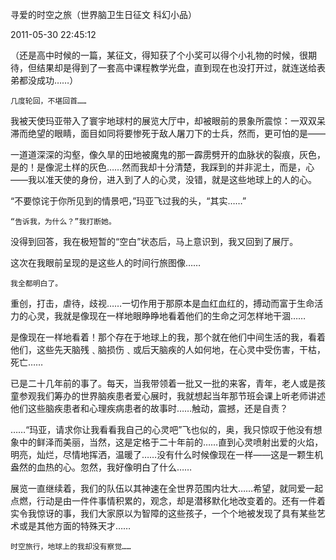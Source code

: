 寻爱的时空之旅（世界脑卫生日征文 科幻小品）

2011-05-30 22:45:12

（还是高中时候的一篇，某征文，得知获了个小奖可以得个小礼物的时候，很期待，但结果却是得到了一套高中课程教学光盘，直到现在也没打开过，就连送给表弟都没成功……）

    几度轮回，不堪回首……

   我被天使玛亚带入了寰宇地球村的展览大厅中，却被眼前的景象所震惊：一双双呆滞而绝望的眼睛，面目如同将要惨死于敌人屠刀下的士兵，然而，更可怕的是——

   一道道深深的沟壑，像久旱的田地被魔鬼的那一霹雳劈开的血脉状的裂痕，灰色，是的！是像泥土样的灰色……然而我却十分清楚，我踩到的并非泥土，而是，心——我以准天使的身份，进入到了人的心灵，没错，就是这些地球上的人的心。

   “不要惊诧于你所见到的情景吧，”玛亚飞过我的头，“其实……”

    “告诉我，为什么？”我打断她。

   没得到回答，我在极短暂的“空白”状态后，马上意识到，我又回到了展厅。

   这次在我眼前呈现的是这些人的时间行旅图像……

    我全都明白了。

   重创，打击，虐待，歧视……一切作用于那原本是血红血红的，搏动而富于生命活力的心灵，我就是像现在一样地眼睁睁地看着他们的生命之河怎样地干涸……

   是像现在一样地看着！那个存在于地球上的我，那个就在他们中间生活的我，看着他们，这些先天脑残﹑脑损伤﹑或后天脑疾的人如何地，在心灵中受伤害，干枯，死亡……

   已是二十几年前的事了。每天，当我带领着一批又一批的来客，青年，老人或是孩童参观我们筹办的世界脑疾患者爱心展时，我就想起当年那节班会课上听老师讲述他们这些脑疾患者和心理疾病患者的故事时……触动，震撼，还是自责？

   ……“玛亚，请求你让我看看我自己的心灵吧”飞也似的，奥，我只惊叹于他没有想象中的鲜泽而美丽，当然，这是定格于二十年前的……直到心灵喷射出爱的火焰，明亮，灿烂，尽情地挥洒，温暖了……没有什么时候像现在一样——这是一颗生机盎然的血热的心。忽然，我好像明白了什么……

   展览一直继续着，我们的队伍以其神速在全世界范围内壮大……希望，就同爱一起点燃，行动是由一件件事情积累的，观念，却是潜移默化地改变着的。还有一件着实令我惊讶的事，我们大家原以为智障的这些孩子，一个个地被发现了具有某些艺术或是其他方面的特殊天才……

    时空旅行，地球上的我却没有察觉……